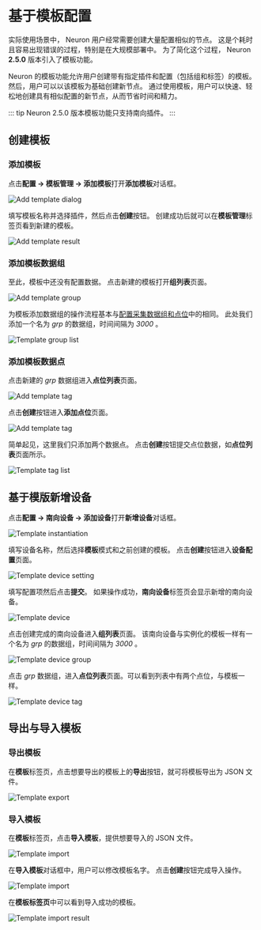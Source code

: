 # 基于模板配置

实际使用场景中， Neuron 用户经常需要创建大量配置相似的节点。
这是个耗时且容易出现错误的过程，特别是在大规模部署中。
为了简化这个过程， Neuron **2.5.0** 版本引入了模板功能。

Neuron 的模板功能允许用户创建带有指定插件和配置（包括组和标签）的模板。
然后，用户可以以该模板为基础创建新节点。
通过使用模板，用户可以快速、轻松地创建具有相似配置的新节点，从而节省时间和精力。

::: tip
Neuron 2.5.0 版本模板功能只支持南向插件。
:::

## 创建模板

### 添加模板

点击**配置 -> 模板管理 -> 添加模板**打开**添加模板**对话框。

  ![Add template dialog](./assets/template_add_dialog.png)

填写模板名称并选择插件，然后点击**创建**按钮。
创建成功后就可以在**模板管理**标签页看到新建的模板。

  ![Add template result](./assets/template_list.png)

### 添加模板数据组

至此，模板中还没有配置数据。
点击新建的模板打开**组列表**页面。

  ![Add template group](./assets/template_add_group.png)

为模板添加数据组的操作流程基本与[配置采集数据组和点位](../south-devices/south-devices.md#设置组和点位)中的相同。
此处我们添加一个名为 *grp* 的数据组，时间间隔为 *3000* 。

  ![Template group list](./assets/template_group_list.png)

### 添加模板数据点

点击新建的 *grp* 数据组进入**点位列表**页面。

 ![Add template tag](./assets/template_tag_list_1.png)

点击**创建**按钮进入**添加点位**页面。

  ![Add template tag](./assets/template_add_tag.png)

简单起见，这里我们只添加两个数据点。
点击**创建**按钮提交点位数据，如**点位列表**页面所示。

  ![Template tag list](./assets/template_tag_list_2.png)


## 基于模版新增设备

点击**配置 -> 南向设备 -> 添加设备**打开**新增设备**对话框。

  ![Template instantiation](./assets/template_add_device.png)

填写设备名称，然后选择**模板**模式和之前创建的模板。
点击**创建**按钮进入**设备配置**页面。

  ![Template device setting](./assets/template_device_setting.png)

填写配置项然后点击**提交**。
如果操作成功，**南向设备**标签页会显示新增的南向设备。

  ![Template device](./assets/template_device_list.png)

点击创建完成的南向设备进入**组列表**页面。
该南向设备与实例化的模板一样有一个名为 *grp* 的数据组，时间间隔为 *3000* 。

  ![Template device group](./assets/template_device_group.png)

点击 *grp* 数据组，进入**点位列表**页面。可以看到列表中有两个点位，与模板一样。

  ![Template device tag](./assets/template_device_tag.png)


## 导出与导入模板

### 导出模板

在**模板**标签页，点击想要导出的模板上的**导出**按钮，就可将模板导出为 JSON 文件。

  ![Template export](./assets/template_export.png)

### 导入模板

在**模板**标签页，点击**导入模板**，提供想要导入的 JSON 文件。

  ![Template import](./assets/template_import_1.png)

在**导入模板**对话框中，用户可以修改模板名字。
点击**创建**按钮完成导入操作。

  ![Template import](./assets/template_import_2.png)

在**模板标签页**中可以看到导入成功的模板。

  ![Template import result](./assets/template_import_result.png)
